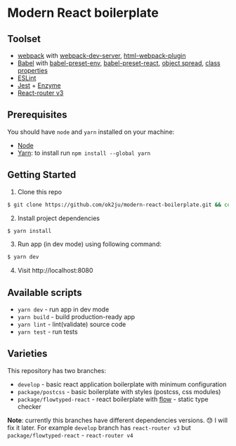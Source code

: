 # Modern React boilerplate

## Toolset
* [webpack](https://webpack.js.org/) with [webpack-dev-server](https://github.com/webpack/webpack-dev-server), [html-webpack-plugin](https://github.com/ampedandwired/html-webpack-plugin)
* [Babel](http://babeljs.io/) with [babel-preset-env](https://github.com/babel/babel-preset-env), [babel-preset-react](https://github.com/babel/babel/tree/master/packages/babel-preset-react), [object spread](https://babeljs.io/docs/plugins/transform-object-rest-spread/), [class properties](https://babeljs.io/docs/plugins/transform-class-properties/)
* [ESLint](http://eslint.org/)
* [Jest](http://facebook.github.io/jest) + [Enzyme](http://airbnb.io/enzyme/)
* [React-router v3](https://github.com/ReactTraining/react-router/tree/v3/docs)

## Prerequisites
You should have `node` and `yarn` installed on your machine:
* [Node](https://nodejs.org/en/)
* [Yarn](https://yarnpkg.com/en/docs): to install run `npm install --global yarn`

## Getting Started

1. Clone this repo
```sh
$ git clone https://github.com/ok2ju/modern-react-boilerplate.git && cd modern-react-boilerplate
```

2. Install project dependencies
```sh
$ yarn install
```

3. Run app (in dev mode) using following command:
```sh
$ yarn dev
```

4. Visit http://localhost:8080

## Available scripts
* `yarn dev` - run app in dev mode
* `yarn build` - build production-ready app
* `yarn lint` - lint(validate) source code
* `yarn test` - run tests

## Varieties
This repository has two branches:
* `develop` - basic react application boilerplate with minimum configuration
* `package/postcss` - basic boilerplate with styles (postcss, css modules)
* `package/flowtyped-react` - react boilerplate with [flow](https://flow.org/) - static type checker

**Note**: currently this branches have different dependencies versions. 😓 I will fix it later.
For example `develop` branch has `react-router v3` but `package/flowtyped-react` - `react-router v4`
